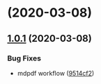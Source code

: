 # [](https://github.com/krosf-university/as/compare/v1.0.1...v) (2020-03-08)



## [1.0.1](https://github.com/krosf-university/as/compare/9514cf2fa9cc087ef2e565015dbb2b51f17b1376...v1.0.1) (2020-03-08)


### Bug Fixes

* mdpdf workflow ([9514cf2](https://github.com/krosf-university/as/commit/9514cf2fa9cc087ef2e565015dbb2b51f17b1376))



